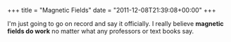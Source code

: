 +++
title = "Magnetic Fields"
date = "2011-12-08T21:39:08+00:00"
+++

I'm just going to go on record and say it officially.  I really believe <strong>magnetic fields do work</strong> no matter what any professors or text books say.
			
